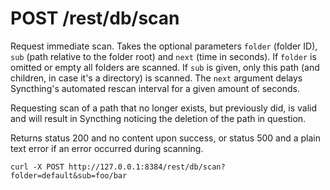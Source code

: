 POST /rest/db/scan
==================

Request immediate scan. Takes the optional parameters `folder` (folder
ID), `sub` (path relative to the folder root) and `next` (time in
seconds). If `folder` is omitted or empty all folders are scanned. If
`sub` is given, only this path (and children, in case it\'s a directory)
is scanned. The `next` argument delays Syncthing\'s automated rescan
interval for a given amount of seconds.

Requesting scan of a path that no longer exists, but previously did, is
valid and will result in Syncthing noticing the deletion of the path in
question.

Returns status 200 and no content upon success, or status 500 and a
plain text error if an error occurred during scanning.

``` {.sourceCode .bash}
curl -X POST http://127.0.0.1:8384/rest/db/scan?folder=default&sub=foo/bar
```
